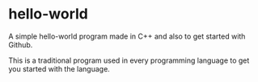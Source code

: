 # hello-world
A simple hello-world program made in C++ and also to get started with Github.

This is a traditional program used in every programming language to get you started with the language.
